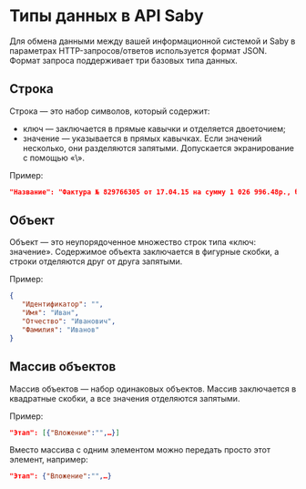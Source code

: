 # Типы данных в API Saby

Для обмена данными между вашей информационной системой и Saby в параметрах HTTP-запросов/ответов используется формат JSON. Формат запроса поддерживает три базовых типа данных.

## Строка

Строка — это набор символов, который содержит:

- ключ — заключается в прямые кавычки и отделяется двоеточием;
- значение — указывается в прямых кавычках. Если значений несколько, они разделяются запятыми. Допускается экранирование с помощью «\».

Пример:

```json
"Название": "Фактура № 829766305 от 17.04.15 на сумму 1 026 996.48р., без НДС"
```

## Объект

Объект — это неупорядоченное множество строк типа «ключ: значение». Содержимое объекта заключается в фигурные скобки, а строки отделяются друг от друга запятыми.

Пример:

```json
{
   "Идентификатор": "",
   "Имя": "Иван",
   "Отчество": "Иванович",
   "Фамилия": "Иванов"
}
```

## Массив объектов

Массив объектов — набор одинаковых объектов. Массив заключается в квадратные скобки, а все значения отделяются запятыми.

Пример:

```json
"Этап": [{"Вложение":"",…}]
```

Вместо массива с одним элементом можно передать просто этот элемент, например:

```json
"Этап": {"Вложение":"",…}